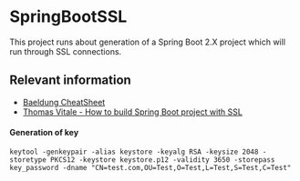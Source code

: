 # SpringBootSSL
This project runs about generation of a Spring Boot 2.X project which will run through SSL connections.

## Relevant information
* [Baeldung CheatSheet](https://www.baeldung.com/spring-boot-https-self-signed-certificate)
* [Thomas Vitale - How to build Spring Boot project with SSL](https://www.thomasvitale.com/https-spring-boot-ssl-certificate/)

#### Generation of key
```
keytool -genkeypair -alias keystore -keyalg RSA -keysize 2048 -storetype PKCS12 -keystore keystore.p12 -validity 3650 -storepass key_password -dname "CN=test.com,OU=Test,O=Test,L=Test,S=Test,C=Test"
```
